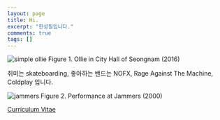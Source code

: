 ```yaml
---
layout: page
title: Hi.
excerpt: "한성필입니다."
comments: true
tags: []
---
```


![simple ollie](http://tinyurl.com/zjokdub)
Figure 1. Ollie in City Hall of Seongnam (2016)

취미는 skateboarding, 좋아하는 밴드는 NOFX, Rage Against The Machine, Coldplay 입니다.

![jammers]({{site.url}}/figures/jammers.jpg)
Figure 2. Performance at Jammers (2000)


<a markdown="0" href="{{ site.url }}/CV" class="btn">Curriculum Vitae</a>

